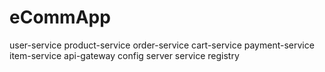 # eCommApp
user-service
product-service
order-service
cart-service
payment-service
item-service
api-gateway
config server 
service registry
